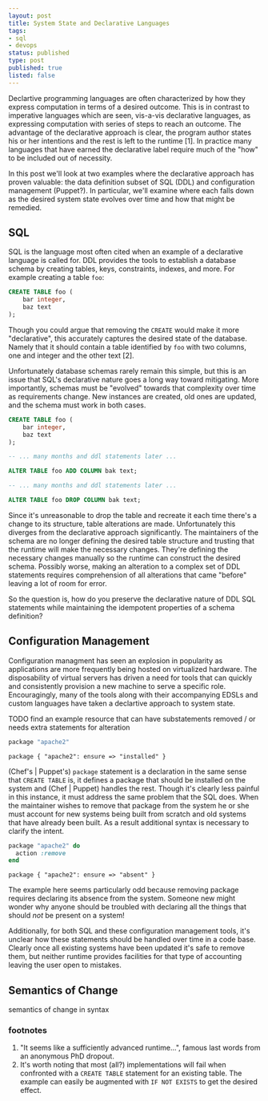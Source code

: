 ```yaml
---
layout: post
title: System State and Declarative Languages
tags:
- sql
- devops
status: published
type: post
published: true
listed: false
---
```


Declartive programming languages are often characterized by how they express computation in terms of a desired outcome. This is in contrast to imperative languages which are seen, vis-a-vis declarative languages, as expressing computation with series of steps to reach an outcome. The advantage of the declarative approach is clear, the program author states his or her intentions and the rest is left to the runtime [1]. In practice many languages that have earned the declarative label require much of the "how" to be included out of necessity.

In this post we'll look at two examples where the declarative approach has proven valuable: the data definition subset of SQL (DDL) and configuration management (Puppet?). In particular, we'll examine where each falls down as the desired system state evolves over time and how that might be remedied.

## SQL

SQL is the language most often cited when an example of a declarative language is called for. DDL provides the tools to establish a database schema by creating tables, keys, constraints, indexes, and more. For example creating a table `foo`:

```sql
CREATE TABLE foo (
    bar integer,
    baz text
);
```

Though you could argue that removing the `CREATE` would make it more "declarative", this accurately captures the desired state of the database. Namely that it should contain a table identified by `foo` with two columns, one and integer and the other text [2].

Unfortunately database schemas rarely remain this simple, but this is an issue that SQL's declarative nature goes a long way toward mitigating. More importantly, schemas must be "evolved" towards that complexity over time as requirements change. New instances are created, old ones are updated, and the schema must work in both cases.

```sql
CREATE TABLE foo (
    bar integer,
    baz text
);

-- ... many months and ddl statements later ...

ALTER TABLE foo ADD COLUMN bak text;

-- ... many months and ddl statements later ...

ALTER TABLE foo DROP COLUMN bak text;
```

Since it's unreasonable to drop the table and recreate it each time there's a change to its structure, table alterations are made. Unfortunately this diverges from the declarative approach significantly. The maintainers of the schema are no longer defining the desired table structure and trusting that the runtime will make the necessary changes. They're defining the necessary changes manually so the runtime can construct the desired schema. Possibly worse, making an alteration to a complex set of DDL statements requires comprehension of all alterations that came "before" leaving a lot of room for error.

So the question is, how do you preserve the declarative nature of DDL SQL statements while maintaining the idempotent properties of a schema definition?

## Configuration Management

Configuration managment has seen an explosion in popularity as applications are more frequently being hosted on virtualized hardware. The disposability of virtual servers has driven a need for tools that can quickly and consistently provision a new machine to serve a specific role. Encouragingly, many of the tools along with their accompanying EDSLs and custom languages have taken a declartive approach to system state.

TODO find an example resource that can have substatements removed / or needs extra statements for alteration


```ruby
package "apache2"
```

```puppet
package { "apache2": ensure => "installed" }
```

(Chef's | Puppet's) `package` statement is a declaration in the same sense that `CREATE TABLE` is, it defines a package that should be installed on the system and (Chef | Puppet) handles the rest. Though it's clearly less painful in this instance, it must address the same problem that the SQL does. When the maintainer wishes to remove that package from the system he or she must account for new systems being built from scratch and old systems that have already been built. As a result additional syntax is necessary to clarify the intent.

```ruby
package "apache2" do
  action :remove
end
```

```puppet
package { "apache2": ensure => "absent" }
```

The example here seems particularly odd because removing package requires declaring its absence from the system. Someone new might wonder why anyone should be troubled with declaring all the things that should *not* be present on a system!

Additionally, for both SQL and these configuration management tools, it's unclear how these statements should be handled over time in a code base. Clearly once all existing systems have been updated it's safe to remove them, but neither runtime provides facilities for that type of accounting leaving the user open to mistakes.

## Semantics of Change

semantics of change in syntax

### footnotes

1. "It seems like a sufficiently advanced runtime...", famous last words from an anonymous PhD dropout.
2. It's worth noting that most (all?) implementations will fail when confronted with a `CREATE TABLE` statement for an existing table. The example can easily be augmented with `IF NOT EXISTS` to get the desired effect.
